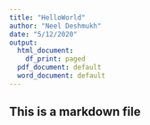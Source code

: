```yaml
---
title: "HelloWorld"
author: "Neel Deshmukh"
date: "5/12/2020"
output:
  html_document:
    df_print: paged
  pdf_document: default
  word_document: default
---
```

## This is a markdown file
